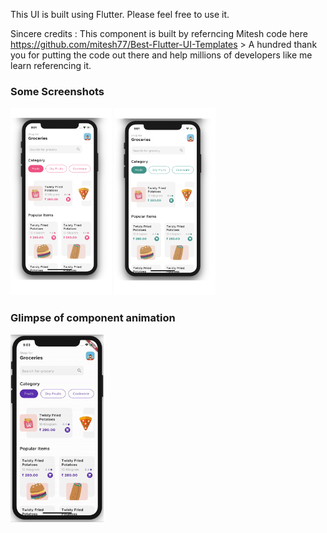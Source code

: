This UI is built using Flutter. Please feel free to use it.

Sincere credits : This component is built by referncing Mitesh code here https://github.com/mitesh77/Best-Flutter-UI-Templates > A hundred thank you for putting the code out there and help millions of developers like me learn referencing it.  

### Some Screenshots

<img src="https://github.com/TeaTalkInternal/github_assets/blob/master/images/grocery_image_1.png" height="300em">
<img src="https://github.com/TeaTalkInternal/github_assets/blob/master/images/grocery_image_2.png" height="300em">

### Glimpse of component animation

<img src="https://github.com/TeaTalkInternal/github_assets/blob/master/gifs/grocery-app-template.gif" height="300em">
